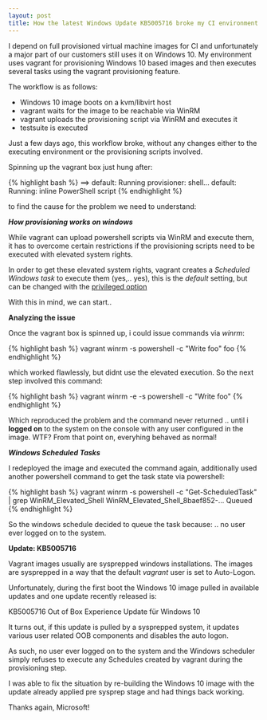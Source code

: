 ```yaml
---
layout: post
title: How the latest Windows Update KB5005716 broke my CI environment
---
```


I depend on full provisioned virtual machine images for CI and unfortunately a
major part of our customers still uses it on Windows 10. My environment uses
vagrant for provisioning Windows 10 based images and then executes several
tasks using the vagrant provisioning feature.

The workflow is as follows:

* Windows 10 image boots on a kvm/libvirt host
* vagrant waits for the image to be reachable via WinRM
* vagrant uploads the provisioning script via WinRM and executes it
* testsuite is executed

Just a few days ago, this workflow broke, without any changes either to the
executing environment or the provisioning scripts involved.

Spinning up the vagrant box just hung after:

{% highlight bash %}
==> default: Running provisioner: shell...
    default: Running: inline PowerShell script
{% endhighlight %}

to find the cause for the problem we need to understand:

***How provisioning works on windows***

While vagrant can upload powershell scripts via WinRM and execute them, it has
to overcome certain restrictions if the provisioning scripts need to be
executed with elevated system rights.

In order to get these elevated system rights, vagrant creates a *Scheduled
Windows task* to execute them (yes,.. yes), this is the *default* setting,
but can be changed with the [privileged option](https://www.vagrantup.com/docs/provisioning/shell#privileged)

With this in mind, we can start..

**Analyzing the issue**

Once the vagrant box is spinned up, i could issue commands via *winrm*:

{% highlight bash %}
 vagrant winrm -s powershell -c "Write foo"
 foo
{% endhighlight %}

which worked flawlessly, but didnt use the elevated execution. So the next step
involved this command:

{% highlight bash %}
 vagrant winrm -e -s powershell -c "Write foo"
{% endhighlight %}

Which reproduced the problem and the command never returned .. until i
**logged on** to the system on the console with any user configured in the
image. WTF? From that point on, everyhing behaved as normal!

***Windows Scheduled Tasks***

I redeployed the image and executed the command again, additionally used another
powershell command to get the task state via powershell:

{% highlight bash %}
vagrant winrm  -s powershell -c "Get-ScheduledTask" | grep WinRM_Elevated_Shell
     WinRM_Elevated_Shell_8baef852-... Queued
{% endhighlight %}

So the windows schedule decided to queue the task because: .. no user ever
logged on to the system.

**Update: KB5005716**

Vagrant images usually are sysprepped windows installations. The images are
sysprepped in a way that the default *vagrant* user is set to Auto-Logon.

Unfortunately, during the first boot the Windows 10 image pulled in available
updates and one update recently released is:
 
 KB5005716 Out of Box Experience Update für Windows 10
 
It turns out, if this update is pulled by a sysprepped system, it updates
various user related OOB components and disables the auto logon.

As such, no user ever logged on to the system and the Windows scheduler
simply refuses to execute any Schedules created by vagrant during the
provisioning step.

I was able to fix the situation by re-building the Windows 10 image with
the update already applied pre sysprep stage and had things back working.

Thanks again, Microsoft!
